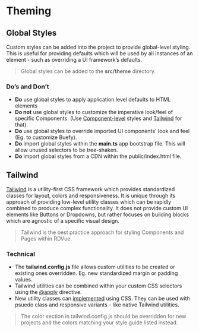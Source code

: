 # Theming

## Global Styles

Custom styles can be added into the project to provide global-level styling. This is useful for providing defaults which will be used by all instances of an element - such as overriding a UI framework’s defaults.

> Global styles can be added to the **src/theme** directory.

### Do’s and Don’t

*   **Do** use global styles to apply application level defaults to HTML elements
*   **Do not** use global styles to customize the imperative look/feel of specific Components. (Use [Component-level](Features.md#components) styles and [Tailwind](#tailwind) for that).
*   **Do** use global styles to override imported UI components' look and feel (Eg. to customize Buefy).
*   **Do** import global styles within the **main.ts** app bootstrap file. This will allow unused selectors to be tree-shaken.
*   **Do** import global styles from a CDN within the public/index.html file.

## Tailwind

[Tailwind](https://tailwindcss.com/) is a utility-first CSS framework which provides standardized classes for layout, colors and responsiveness. It is unique through its approach of providing low-level utility classes which can be rapidly combined to produce complex functionality. It does not provide custom UI elements like Buttons or Dropdowns, but rather focuses on building blocks which are agnostic of a specific visual design.

> Tailwind is the best practice approach for styling Components and Pages within RDVue.

### Technical

*   The **tailwind.config.js** file allows custom utilities to be created or existing ones overridden. Eg. new standardized margin or padding values.
*   Tailwind utilities can be combined within your custom CSS selectors using the [@apply](https://tailwindcss.com/docs/functions-and-directives#apply) directive.
*   New utility classes can [implemented](https://tailwindcss.com/docs/adding-new-utilities) using CSS. They can be used with psuedo class and responsive variants - like native Tailwind utilities.
    
> The color section in tailwind.config.js should be overridden for new projects and the colors matching your style guide listed instead.